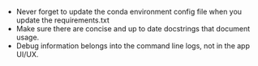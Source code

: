 - Never forget to update the conda environment config file when you update the requirements.txt
- Make sure there are concise and up to date docstrings that document usage.
- Debug information belongs into the command line logs, not in the app UI/UX.
